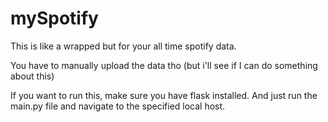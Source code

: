 # mySpotify

This is like a wrapped but for your all time spotify data. 

You have to manually upload the data tho (but i'll see if I can do something about this)

If you want to run this, make sure you have flask installed. And just run the main.py file and navigate to the specified local host. 
